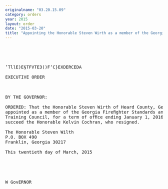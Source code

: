 ```yaml
---
originalname: "03.20.15.09"
category: orders
year: 2015
layout: order
date: "2015-03-20"
title: "Appointing the Honorable Steven Wirth as a member of the Georgia Firefighter Standards and Training Council"
---
```

<pre>
 

 

’TllE)E§TFVTE3()F‘C}EXDERCEDA

EXECUTIVE ORDER

 

BY THE GOVERNOR:

ORDERED: That the Honorable Steven Wirth of Heard County, Georgia, is
appointed as a member of the Georgia Fireﬁghter Standards and
Training Council, for a term of ofﬁce ending January 1, 2016, to
succeed the Honorable Kelvin Cochran, who resigned.

The Honorable Steven Wilth
P.O. BOX 490
Franklin, Georgia 30217

This twentieth day of March, 2015

 

 

W GovERNOR

 

</pre>
